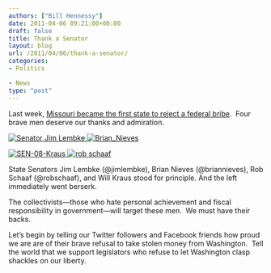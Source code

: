 ```yaml
---
authors: ["Bill Hennessy"]
date: 2011-04-06 09:21:00+00:00
draft: false
title: Thank a Senator
layout: blog
url: /2011/04/06/thank-a-senator/
categories:
- Politics

- News
type: "post"
---
```


Last week, [Missouri became the first state to reject a federal bribe](https://www.americanthinker.com/blog/2011/04/courage_in_missouri.html).  Four brave men deserve our thanks and admiration.

[![Senator Jim Lembke](https://hennessysview.com/wp-content/uploads/2011/04/sen-jim-lembke_thumb.gif)
](https://hennessysview.com/wp-content/uploads/2011/04/sen-jim-lembke.gif)[![Brian_Nieves](https://hennessysview.com/wp-content/uploads/2011/04/Brian_Nieves_thumb.jpg)
](https://hennessysview.com/wp-content/uploads/2011/04/Brian_Nieves.jpg)

[![SEN-08-Kraus](https://hennessysview.com/wp-content/uploads/2011/04/SEN-08-Kraus_thumb.jpg)
](https://hennessysview.com/wp-content/uploads/2011/04/SEN-08-Kraus.jpg)[![rob schaaf](https://hennessysview.com/wp-content/uploads/2011/04/rob-schaaf_thumb.jpg)
](https://hennessysview.com/wp-content/uploads/2011/04/rob-schaaf.jpg)

State Senators Jim Lembke (@jimlembke), Brian Nieves (@briannieves), Rob Schaaf (@robschaaf), and Will Kraus stood for principle. And the left immediately went berserk.

The collectivists—those who hate personal achievement and fiscal responsibility in government—will target these men.  We must have their backs.

Let’s begin by telling our Twitter followers and Facebook friends how proud we are are of their brave refusal to take stolen money from Washington.  Tell the world that we support legislators who refuse to let Washington clasp shackles on our liberty.
